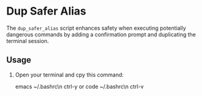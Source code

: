 # Dup Safer Alias

The `dup_safer_alias` script enhances safety when executing potentially dangerous commands by adding a confirmation prompt and duplicating the terminal session.

## Usage

1. Open your terminal and cpy this command:

   emacs ~/.bashrc\n
   ctrl-y
   or 
   code ~/.bashrc\n
   ctrl-v
